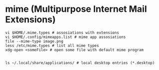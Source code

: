 # mime (Multipurpose Internet Mail Extensions)

```
vi $HOME/.mime.types # assosiations with extensions
vi $HOME/.config/mimeapps.list # mime app assosiations
file --mime-type image.png
less /etc/mime.types # list all mime types
xdg-open <someFile> # open some file with default mime program


ls ~/.local/share/applications/ # local desktop entries (*.desktop)
```

